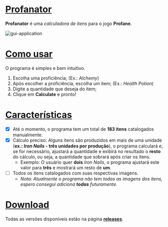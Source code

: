 # [Profanator](https://github.com/J-Player/Profanator#)
**Profanator** é uma *calculadora de itens* para o jogo **Profane**.

![gui-application](https://user-images.githubusercontent.com/48096757/97779782-3c278c80-1b5f-11eb-81fe-a7add669efde.png)

# [Como usar](https://github.com/J-Player/Profanator#como-usar)
O programa é simples e bem intuitivo.

1. Escolha uma proficiência; (Ex.: *Alchemy*)
2. Após escolher a proficiência, escolha um item; (Ex.: *Health Potion*)
3. Digite a quantidade que deseja do item;
4. Clique em **Calculate** e pronto!

# [Características](https://github.com/J-Player/Profanator#características)
- [x] Até o momento, o programa tem um total de **183 itens** catalogados manualmente.
- [x] Cálculo preciso: Alguns itens são produzidos em mais de uma unidade (**ex.: *Iron Nails* - três unidades por
  produção**), o programa calculará e, se for necessário, ajustará a quantidade e exibirá no resultado o **resto** do
  cálculo, ou seja, a quantidade que sobrará após criar os itens.
  - Exemplo: O usuário quer **dois** *Iron Nails*, o programa ajustará este valor para **três** e mostrará um resto
    de **um**.
- [ ] Todos os itens catalogados com suas respectivas imagens.
  - *Nota: Atualmente o programa não tem todas as imagens dos itens, espero consegui adiciona **todas** futuramente*.

# [Download](https://github.com/J-Player/Profanator#download)
Todas as versões disponíveis estão na página [**releases**](https://github.com/J-Player/Profanator/releases).
